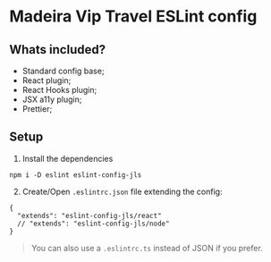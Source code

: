# Madeira Vip Travel ESLint config

## Whats included?

- Standard config base;
- React plugin;
- React Hooks plugin;
- JSX a11y plugin;
- Prettier;

## Setup

1. Install the dependencies
```
npm i -D eslint eslint-config-jls
```

2. Create/Open `.eslintrc.json` file extending the config:
```
{
  "extends": "eslint-config-jls/react"
  // "extends": "eslint-config-jls/node"
}
```

> You can also use a `.eslintrc.ts` instead of JSON if you prefer.
